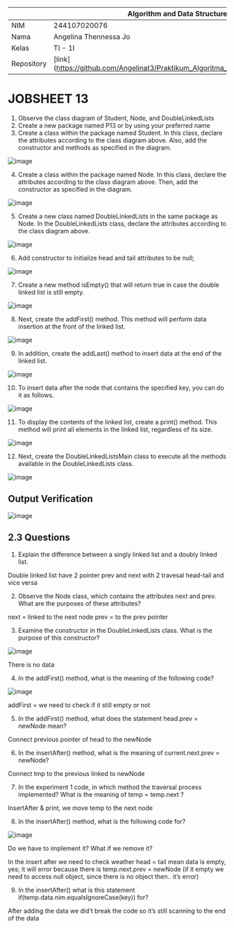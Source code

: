 |  | Algorithm and Data Structure |
|--|--|
| NIM |  244107020076 |
| Nama |  Angelina Thennessa Jo |
| Kelas | TI - 1I |
| Repository | [link] (https://github.com/Angelinat3/Praktikum_Algoritma_Dan_Struktur_Data.git) |

# JOBSHEET 13
1. Observe the class diagram of Student, Node, and DoubleLinkedLists
2. Create a new package named P13 or by using your preferred name
3. Create a class within the package named Student. In this class, declare the attributes according to the class diagram above. Also, add the constructor and methods as specified in the diagram.

![image](https://github.com/user-attachments/assets/297c02c8-6f09-43ac-8258-18d52315dfaf)

4. Create a class within the package named Node. In this class, declare the attributes according to the class diagram above. Then, add the constructor as specified in the diagram.

![image](https://github.com/user-attachments/assets/5e0bba3f-b5f8-4780-826c-2940fc57d9e7)

5. Create a new class named DoubleLinkedLists in the same package as Node. In the DoubleLinkedLists class, declare the attributes according to the class diagram above.

![image](https://github.com/user-attachments/assets/9c27afd3-8641-4a1c-bd94-2eab0afaa1ef)

6. Add constructor to initialize head and tail attributes to be null;

![image](https://github.com/user-attachments/assets/be0ada33-0036-49fa-8fa3-82443eadb9cc)

7. Create a new method isEmpty() that will return true in case the double linked list is still empty.

![image](https://github.com/user-attachments/assets/6eb7b0a6-d15d-4549-b9e8-29a16f273f60)

8. Next, create the addFirst() method. This method will perform data insertion at the front of the linked list.

![image](https://github.com/user-attachments/assets/f05d72e9-e276-4a72-8d43-6c3778936be8)

9. In addition, create the addLast() method to insert data at the end of the linked list.

![image](https://github.com/user-attachments/assets/37132f2d-06e9-4bc3-9c4f-7bde6226603d)

10. To insert data after the node that contains the specified key, you can do it as follows.

![image](https://github.com/user-attachments/assets/13b08206-37c6-4c59-a4f5-ca6dcfcb61e5)

11. To display the contents of the linked list, create a print() method. This method will print all elements in the linked list, regardless of its size.

![image](https://github.com/user-attachments/assets/c2fac69b-c0f1-4ca0-86c7-c1bce9ad93d7)

12. Next, create the DoubleLinkedListsMain class to execute all the methods available in the DoubleLinkedLists class.

![image](https://github.com/user-attachments/assets/238bb34b-2890-40cb-86d3-9194f11b326d)

## Output Verification

![image](https://github.com/user-attachments/assets/28484672-b6b8-433e-aacf-b6f2c62648be)

## 2.3 Questions
1. Explain the difference between a singly linked list and a doubly linked list.

Double linked list have 2 pointer prev and next with 2 travesal head-tail and vice versa

2. Observe the Node class, which contains the attributes next and prev. What are the purposes of these attributes?

next = linked to the next node prev = to the prev pointer

3. Examine the constructor in the DoubleLinkedLists class. What is the purpose of this constructor?

![image](https://github.com/user-attachments/assets/ccf191b9-52de-4fc6-ac33-3b749f664598)

There is no data

4. In the addFirst() method, what is the meaning of the following code?

![image](https://github.com/user-attachments/assets/bd0e7fd5-9605-4756-9715-cecd14e7d268)

addFirst = we need to check if it still empty or not

5. In the addFirst() method, what does the statement head.prev = newNode mean?

Connect previous pointer of head to the newNode

6. In the insertAfter() method, what is the meaning of current.next.prev = newNode?

Connect tmp to the previous linked to newNode

7. In the experiment 1 code, in which method the traversal process implemented? What is the meaning of temp = temp.next ?

InsertAfter & print, we move temp to the next node

8. In the insertAfter() method, what is the following code for?

![image](https://github.com/user-attachments/assets/20297246-9cf9-4fce-97cd-e3bf9548c158)

Do we have to implement it? What if we remove it?

In the insert after we need to check weather head = tail mean data is empty, yes; it will error because there is temp.next.prev = newNode (if it empty we need to access null object, since there is no object then.. it’s error)

9. In the insertAfter() what is this statement if(temp.data.nim.equalsIgnoreCase(key)) for?

After adding the data we did’t break the code so it’s still scanning to the end of the data
